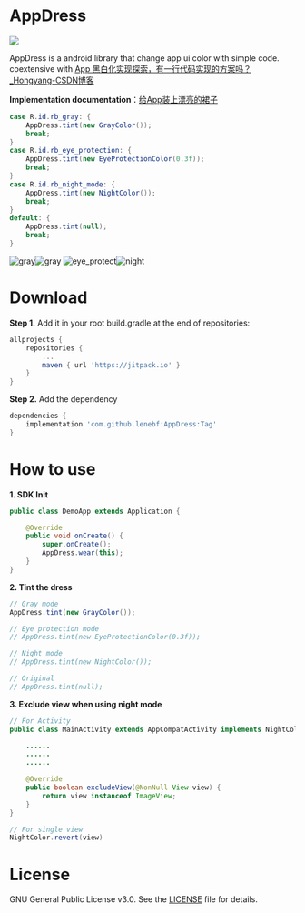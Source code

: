 # AppDress

[![](https://jitpack.io/v/lenebf/AppDress.svg)](https://jitpack.io/#lenebf/AppDress)

AppDress is a android library that change app ui color with simple code. coextensive with [App 黑白化实现探索，有一行代码实现的方案吗？_Hongyang-CSDN博客](https://blog.csdn.net/lmj623565791/article/details/105319752)

**Implementation documentation**：[给App装上漂亮的裙子](https://juejin.im/post/6870900334714159111)

```java
case R.id.rb_gray: {
    AppDress.tint(new GrayColor());
    break;
}
case R.id.rb_eye_protection: {
    AppDress.tint(new EyeProtectionColor(0.3f));
    break;
}
case R.id.rb_night_mode: {
    AppDress.tint(new NightColor());
    break;
}
default: {
    AppDress.tint(null);
    break;
}
```

![gray](./image/normal-1.png)![gray](./image/gray-2.png)
![eye_protect](./image/eye_protect-1.png)![night](./image/night2-1.png)

# Download

**Step 1.** Add it in your root build.gradle at the end of repositories:

```groovy
allprojects {
    repositories {
        ...
        maven { url 'https://jitpack.io' }
    }
}
```

**Step 2.** Add the dependency

```groovy
dependencies {
    implementation 'com.github.lenebf:AppDress:Tag'
}
```

# How to use

**1. SDK Init**

```java
public class DemoApp extends Application {

    @Override
    public void onCreate() {
        super.onCreate();
        AppDress.wear(this);
    }
}
```

**2. Tint the dress**

```java
// Gray mode
AppDress.tint(new GrayColor());

// Eye protection mode
// AppDress.tint(new EyeProtectionColor(0.3f));

// Night mode
// AppDress.tint(new NightColor());

// Original
// AppDress.tint(null);
```

**3. Exclude view when using night mode**

```java
// For Activity
public class MainActivity extends AppCompatActivity implements NightColorFilter {

    ......
    ......
    ......

    @Override
    public boolean excludeView(@NonNull View view) {
        return view instanceof ImageView;
    }
}
```

```java
// For single view
NightColor.revert(view)
```

# License

GNU General Public License v3.0. See the [LICENSE](https://github.com/lenebf/AppDress/blob/master/LICENSE) file for details.
